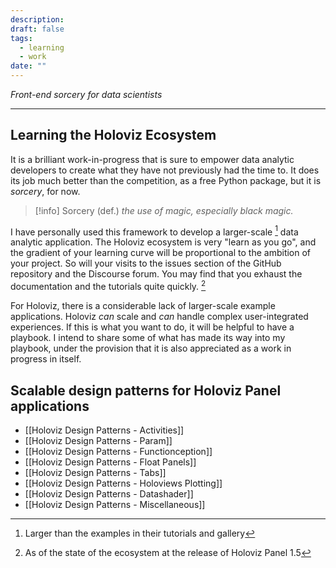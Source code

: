 ```yaml
---
description: 
draft: false
tags:
  - learning
  - work
date: ""
---
```

*Front-end sorcery for data scientists*

---
## Learning the Holoviz Ecosystem
It is a brilliant work-in-progress that is sure to empower data analytic developers to create what they have not previously had the time to. It does its job much better than the competition, as a free Python package, but it is *sorcery*, for now. 

> [!info] Sorcery (def.)
> *the use of magic, especially black magic.*

I have personally used this framework to develop a larger-scale [^1] data analytic application. The Holoviz ecosystem is very "learn as you go", and the gradient of your learning curve will be proportional to the ambition of your project. So will your visits to the issues section of the GitHub repository and the Discourse forum. You may find that you exhaust the documentation and the tutorials quite quickly. 
[^2]

For Holoviz, there is a considerable lack of larger-scale example applications. Holoviz *can* scale and *can* handle complex user-integrated experiences. If this is what you want to do, it will be helpful to have a playbook. I intend to share some of what has made its way into my playbook, under the provision that it is also appreciated as a work in progress in itself. 

[^1]: Larger than the examples in their tutorials and gallery
[^2]: As of the state of the ecosystem at the release of Holoviz Panel 1.5

## Scalable design patterns for Holoviz Panel applications
- [[Holoviz Design Patterns - Activities]]
- [[Holoviz Design Patterns - Param]]
- [[Holoviz Design Patterns - Functionception]]
- [[Holoviz Design Patterns - Float Panels]]
- [[Holoviz Design Patterns - Tabs]]
- [[Holoviz Design Patterns - Holoviews Plotting]]
- [[Holoviz Design Patterns - Datashader]]
- [[Holoviz Design Patterns - Miscellaneous]]

